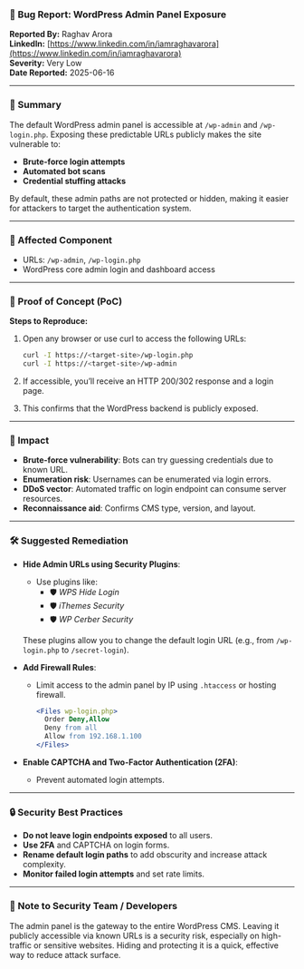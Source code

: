 ### 🐞 Bug Report: WordPress Admin Panel Exposure

**Reported By:** Raghav Arora  
**LinkedIn:** [https://www.linkedin.com/in/iamraghavarora](https://www.linkedin.com/in/iamraghavarora)  
**Severity:** Very Low  
**Date Reported:** 2025-06-16

---

### 📄 Summary

The default WordPress admin panel is accessible at `/wp-admin` and `/wp-login.php`. Exposing these predictable URLs publicly makes the site vulnerable to:

- **Brute-force login attempts**
- **Automated bot scans**
- **Credential stuffing attacks**

By default, these admin paths are not protected or hidden, making it easier for attackers to target the authentication system.

---

### 📌 Affected Component

- URLs: `/wp-admin`, `/wp-login.php`
- WordPress core admin login and dashboard access

---

### 🚨 Proof of Concept (PoC)

**Steps to Reproduce:**

1. Open any browser or use curl to access the following URLs:
   ```bash
   curl -I https://<target-site>/wp-login.php
   curl -I https://<target-site>/wp-admin
   ```

2. If accessible, you’ll receive an HTTP 200/302 response and a login page.

3. This confirms that the WordPress backend is publicly exposed.

---

### 🎯 Impact

- **Brute-force vulnerability**: Bots can try guessing credentials due to known URL.
- **Enumeration risk**: Usernames can be enumerated via login errors.
- **DDoS vector**: Automated traffic on login endpoint can consume server resources.
- **Reconnaissance aid**: Confirms CMS type, version, and layout.

---

### 🛠️ Suggested Remediation

- **Hide Admin URLs using Security Plugins**:
  - Use plugins like:
    - 🛡️ *WPS Hide Login*
    - 🛡️ *iThemes Security*
    - 🛡️ *WP Cerber Security*

  These plugins allow you to change the default login URL (e.g., from `/wp-login.php` to `/secret-login`).

- **Add Firewall Rules**:
  - Limit access to the admin panel by IP using `.htaccess` or hosting firewall.
  
    ```apache
    <Files wp-login.php>
      Order Deny,Allow
      Deny from all
      Allow from 192.168.1.100
    </Files>
    ```

- **Enable CAPTCHA and Two-Factor Authentication (2FA)**:
  - Prevent automated login attempts.

---

### 🔒 Security Best Practices

- **Do not leave login endpoints exposed** to all users.
- **Use 2FA** and CAPTCHA on login forms.
- **Rename default login paths** to add obscurity and increase attack complexity.
- **Monitor failed login attempts** and set rate limits.

---

### 🙏 Note to Security Team / Developers

The admin panel is the gateway to the entire WordPress CMS. Leaving it publicly accessible via known URLs is a security risk, especially on high-traffic or sensitive websites. Hiding and protecting it is a quick, effective way to reduce attack surface.
